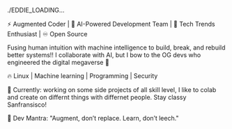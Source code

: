  ./EDDIE_LOADING...

⚡ Augmented Coder | 🤖 AI-Powered Development Team | 🚀 Tech Trends Enthusiast | ♾️ Open Source 

Fusing human intuition with machine intelligence to build, break, and rebuild better systems!! I collaborate with AI, but I bow to the OG devs who engineered the digital megaverse 🙌

🔥 Linux | Machine learning | Programming | Security 

🌌 Currently: working on some side projects of all skill level, I like to colab and create on differnt things with differnet people. 
   Stay classy Sanfransisco!

💬 Dev Mantra:
"Augment, don’t replace. Learn, don’t leech."
